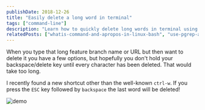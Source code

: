 ```yaml
---
publishDate: 2018-12-26
title: "Easily delete a long word in terminal"
tags: ["command-line"]
description: "Learn how to quickly delete long words in terminal using ESC + backspace instead of holding down the delete key."
relatedPosts: ["whatis-command-and-apropos-in-linux-bash", "use-pgrep-and-xargs-to-kill-processes-zsh-bash", "pipe-text-into-vim-from-stdin"]
---
```


When you type that long feature branch name or URL but then want to delete it you have a few options, but hopefully you don't hold your backspace/delete key until every character has been deleted. That would take too long.

I recently found a new shortcut other than the well-known `ctrl-w`. If you press the `ESC` key followed by `backspace` the last word will be deleted!

![demo](/images/aeqimZa.gif)